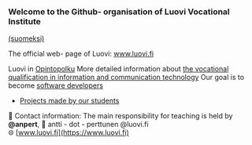 ### Welcome to the Github- organisation of Luovi Vocational Institute
[(suomeksi)](readme.md)

The official web- page of Luovi: www.luovi.fi

Luovi in [Opintopolku](https://opintopolku.fi/konfo/fi/oppilaitos/1.2.246.562.10.33517818648)
More detailed information about [the vocational qualification in information and communication technology](https://opintopolku.fi/konfo/fi/toteutus/1.2.246.562.17.00000000000000004332)
Our goal is to become [software developers](https://luovi.fi/koulutukset/ohjelmistokehittaja/)

* [Projects made by our students](https://github.com/AmmattiopistoLuovi/.github/blob/main/profile/projects.md)

👥 Contact information: The main responsibility for teaching is held by **@anpert**, 📧 antti - dot - perttunen @luovi.fi  
🌐 [www.luovi.fi](https://www.luovi.fi)

